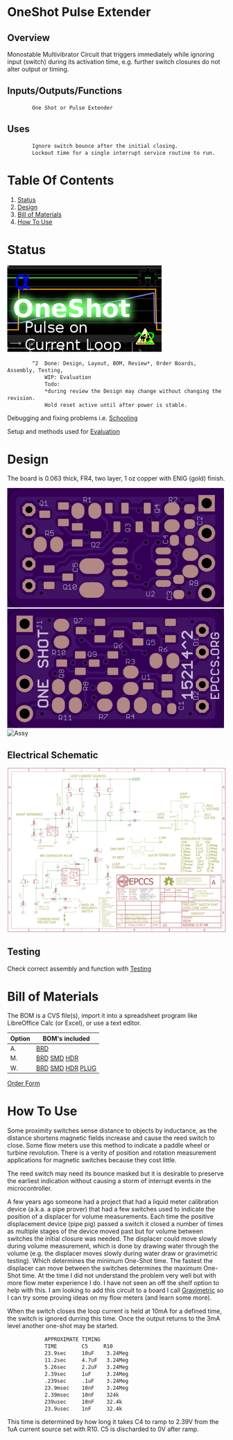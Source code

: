 # OneShot Pulse Extender

## Overview

Monostable Multivibrator Circuit that triggers immediately while ignoring input (switch) during its activation time, e.g. further switch closures do not alter output or timing.


## Inputs/Outputs/Functions

```
        One Shot or Pulse Extender
```


## Uses

```
        Ignore switch bounce after the initial closing.
        Lockout time for a single interrupt service routine to run.
```


# Table Of Contents

1. [Status](#status)
2. [Design](#design)
3. [Bill of Materials](#bill-of-materials)
4. [How To Use](#how-to-use)


# Status

![Status](./status_icon.png "Status")

```
        ^2  Done: Design, Layout, BOM, Review*, Order Boards, Assembly, Testing, 
            WIP: Evaluation
            Todo:
            *during review the Design may change without changing the revision.
            Hold reset active until after power is stable.
```

Debugging and fixing problems i.e. [Schooling](./Schooling/)

Setup and methods used for [Evaluation](./Evaluation/)


# Design

The board is 0.063 thick, FR4, two layer, 1 oz copper with ENIG (gold) finish.

![Top](./Documents/15214,Top.png "Top")
![Bottom](./Documents/15214,Bottom.png "Bottom")
![Assy](./Documents/15214,BAssy.jpg "Assy")


## Electrical Schematic

![Schematic](./Documents/15214,Schematic.png "Schematic")


## Testing

Check correct assembly and function with [Testing](./Testing/)


# Bill of Materials

The BOM is a CVS file(s), import it into a spreadsheet program like LibreOffice Calc (or Excel), or use a text editor.

Option | BOM's included
----- | ----- 
A. | [BRD] 
M. | [BRD] [SMD] [HDR] 
W. | [BRD] [SMD] [HDR] [PLUG]

[BRD]: ./Design/15214BRD,BOM.csv
[SMD]: ./Design/15214SMD,BOM.csv
[HDR]: ./Design/15214HDR,BOM.csv
[PLUG]: ./Design/15214PLUG,BOM.csv

[Order Form](https://rpubus.org/Order_Form.html)


# How To Use

Some proximity switches sense distance to objects by inductance, as the distance shortens magnetic fields increase and cause the reed switch to close. Some flow meters use this method to indicate a paddle wheel or turbine revolution. There is a verity of position and rotation measurement applications for magnetic switches because they cost 
little.

The reed switch may need its bounce masked but it is desirable to preserve the earliest indication without causing a storm of interrupt events in the microcontroller.

A few years ago someone had a project that had a liquid meter calibration device (a.k.a. a pipe prover) that had a few switches used to indicate the position of a displacer for volume measurements. Each time the positive displacement device (pipe pig) passed a switch it closed a number of times as multiple stages of the device moved past but for volume between switches the initial closure was needed. The displacer could move slowly during volume measurement, which is done by drawing water through the volume (e.g. the displacer moves slowly during water draw or gravimetric testing). Which determines the minimum One-Shot time. The fastest the displacer can move between the switches determines the maximum One-Shot time. At the time I did not understand the problem very well but with more flow meter experience I do. I have not seen an off the shelf option to help with this. I am looking to add this circuit to a board I call [Gravimetric] so I can try some proving ideas on my flow meters (and learn some more).

[Gravimetric]: https://github.com/epccs/Gravimetric


When the switch closes the loop current is held at 10mA for a defined time, the switch is ignored durring this time. Once the output returns to the 3mA level another one-shot may be started.

```
            APPROXIMATE TIMING
            TIME        C5     R10
            23.9sec     10uF    3.24Meg
            11.2sec     4.7uF   3.24Meg
            5.26sec     2.2uF   3.24Meg
            2.39sec     1uF     3.24Meg
            .239sec     .1uF    3.24Meg
            23.9msec    10nF    3.24Meg
            2.39msec    10nF    324k
            239usec     10nF    32.4k
            23.9usec    1nF     32.4k
```


This time is determined by how long it takes C4 to ramp to 2.39V from the 1uA current source set with R10. C5 is discharded to 0V after ramp. 